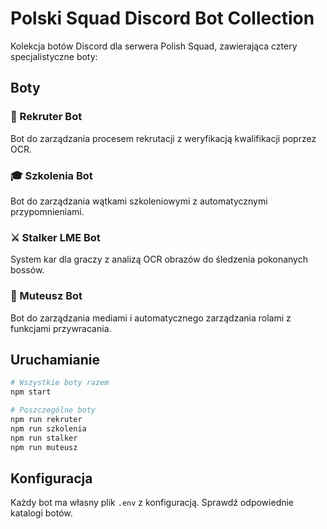 # Polski Squad Discord Bot Collection

Kolekcja botów Discord dla serwera Polish Squad, zawierająca cztery specjalistyczne boty:

## Boty

### 🎯 Rekruter Bot
Bot do zarządzania procesem rekrutacji z weryfikacją kwalifikacji poprzez OCR.

### 🎓 Szkolenia Bot
Bot do zarządzania wątkami szkoleniowymi z automatycznymi przypomnieniami.

### ⚔️ Stalker LME Bot
System kar dla graczy z analizą OCR obrazów do śledzenia pokonanych bossów.

### 🤖 Muteusz Bot
Bot do zarządzania mediami i automatycznego zarządzania rolami z funkcjami przywracania.

## Uruchamianie

```bash
# Wszystkie boty razem
npm start

# Poszczególne boty
npm run rekruter
npm run szkolenia  
npm run stalker
npm run muteusz
```

## Konfiguracja

Każdy bot ma własny plik `.env` z konfiguracją. Sprawdź odpowiednie katalogi botów.
